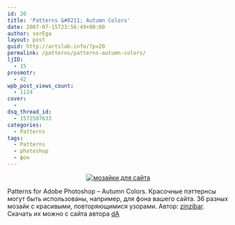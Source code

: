 ```yaml
---
id: 20
title: 'Patterns &#8211; Autumn Colors'
date: 2007-07-15T23:56:49+00:00
author: serEga
layout: post
guid: http://artslab.info/?p=20
permalink: /patterns/patterns-autumn-colors/
ljID:
  - 15
prosmotr:
  - 42
wpb_post_views_count:
  - 1124
cover:
  - 
dsq_thread_id:
  - 1572587633
categories:
  - Patterns
tags:
  - Patterns
  - photoshop
  - фон
---
```

<center>
  <a href="http://img.artslab.info/osennie_patterni.gif"><img class="aligncenter size-medium wp-image-6469" alt="мозайки для сайта" src="http://img.artslab.info/osennie_patterni-300x257.gif" /></a>
</center>


  
Patterns for Adobe Photoshop &#8211; Autumn Colors. Красочные пэттернсы могут быть использованы, например, для фона вашего сайта. 36 разных мозайк с красивыми, повторяющимися узорами. Автор: [zinzibar](http://zinzibar.deviantart.com/ "authors homepage"). Скачать их можно с сайта автора <a title="download from authors da page" href="http://www.deviantart.com/deviation/38703893/" target="_blank">dA</a>